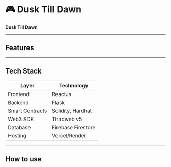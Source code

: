 # 🎮 Dusk Till Dawn

**Dusk Till Dawn**

---

## Features


---

## Tech Stack

| Layer        | Technology            |
|--------------|------------------------|
| Frontend     | ReactJs                |  
| Backend      | Flask                  |
| Smart Contracts | Solidity, Hardhat   |
| Web3 SDK     | Thirdweb v5            |
| Database     | Firebase Firestore     |
| Hosting      | Vercel/Render          |

---
## How to use



